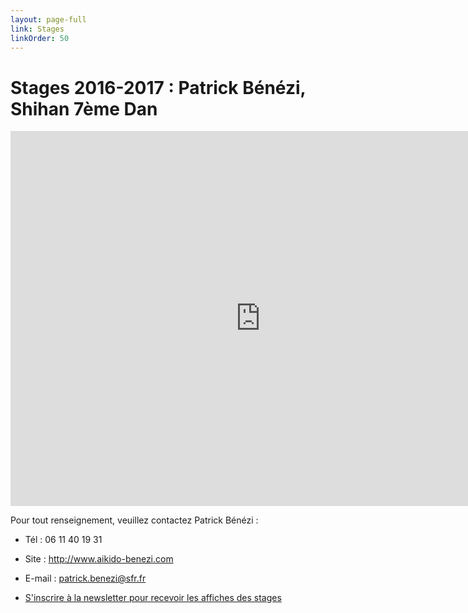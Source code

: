 ```yaml
---
layout: page-full
link: Stages
linkOrder: 50
---
```


# Stages 2016-2017 : Patrick Bénézi, Shihan 7ème Dan

<iframe src="https://calendar.google.com/calendar/embed?showDate=0&amp;showPrint=0&amp;showTitle=0&amp;showCalendars=0&amp;showTz=0&amp;height=600&amp;wkst=2&amp;bgcolor=%23333333&amp;src=fr.french%23holiday%40group.v.calendar.google.com&amp;color=%232952A3&amp;src=2e6mqib6h7mus3ekj4kjas6cdk%40group.calendar.google.com&amp;color=%23A32929&amp;ctz=Europe%2FParis" style="border-width:0" width="800" height="600" frameborder="0" scrolling="no"></iframe>

Pour tout renseignement, veuillez contactez Patrick Bénézi :

- Tél : 06 11 40 19 31

- Site : <a href="http://www.aikido-benezi.com" target="_blank">http://www.aikido-benezi.com</a>

- E-mail : <a href="mailto:patrick.benezi@sfr.fr">patrick.benezi@sfr.fr</a>

- <a href="http://www.aikido-benezi.com/abo_news/index.php" target="_blank">S'inscrire à la newsletter pour recevoir les affiches des stages</a>
